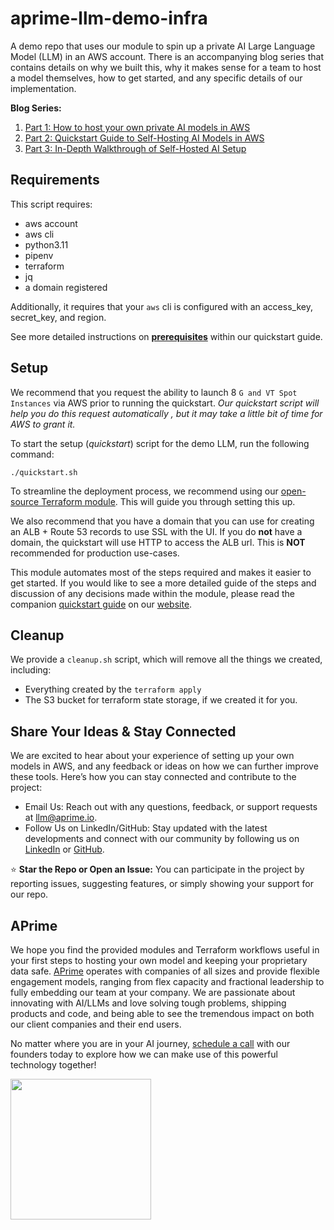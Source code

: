 # aprime-llm-demo-infra
A demo repo that uses our module to spin up a private AI Large Language Model (LLM) in an AWS account. There is an accompanying blog series that contains details on why we built this, why it makes sense for a team to host a model themselves, how to get started, and any specific details of our implementation.

**Blog Series:**
1. [Part 1: How to host your own private AI models in AWS](https://www.aprime.com/how-to-host-your-own-private-ai-models-in-aws/)
2. [Part 2: Quickstart Guide to Self-Hosting AI Models in AWS](https://www.aprime.com/quickstart-guide-to-self-hosting-ai-models-in-aws/)
3. [Part 3: In-Depth Walkthrough of Self-Hosted AI Setup](https://www.aprime.com/in-depth-walkthrough-of-self-hosted-ai-setup/)



## Requirements
This script requires:
- aws account
- aws cli
- python3.11
- pipenv
- terraform
- jq
- a domain registered

Additionally, it requires that your `aws` cli is configured with an access_key, secret_key, and region.

See more detailed instructions on **[prerequisites](https://www.aprime.com/quickstart-guide-to-self-hosting-ai-models-in-aws/#prerequisites)** within our quickstart guide.

## Setup
We recommend that you request the ability to launch 8 `G and VT Spot Instances` via AWS prior to running the quickstart. *Our quickstart script will help you do this request automatically , but it may take a little bit of time for AWS to grant it.*

To start the setup (*quickstart*) script for the demo LLM, run the following command:

`./quickstart.sh`

To streamline the deployment process, we recommend using our [open-source Terraform module](https://github.com/aprimetechnology/terraform-text-generation-inference-aws). This will guide you through setting this up.

We also recommend that you have a domain that you can use for creating an ALB + Route 53 records to use SSL with the UI. If you do **not** have a domain, the quickstart will use HTTP to access the ALB url. This is **NOT** recommended for production use-cases.

 This module automates most of the steps required and makes it easier to get started. If you would like to see a more detailed guide of the steps and discussion of any decisions made within the module, please read the companion [quickstart guide](https://www.aprime.com/quickstart-guide-to-self-hosting-ai-models-in-aws/) on our [website](https://www.aprime.com/).

## Cleanup
We provide a `cleanup.sh` script, which will remove all the things we created, including:
- Everything created by the `terraform apply`
- The S3 bucket for terraform state storage, if we created it for you.

## Share Your Ideas & Stay Connected
We are excited to hear about your experience of setting up your own models in AWS, and any feedback or ideas on how we can further improve these tools. Here’s how you can stay connected and contribute to the project:

* Email Us: Reach out with any questions, feedback, or support requests at [llm@aprime.io](mailto:llm@aprime.io).
* Follow Us on LinkedIn/GitHub: Stay updated with the latest developments and connect with our community by following us on [LinkedIn](https://www.linkedin.com/company/aprimeio/) or [GitHub](https://github.com/aprimetechnology/).

⭐️ **Star the Repo or Open an Issue:** You can participate in the project by reporting issues, suggesting features, or simply showing your support for our repo.

## APrime
We hope you find the provided modules and Terraform workflows useful in your first steps to hosting your own model and keeping your proprietary data safe. [APrime](https://www.aprime.com/) operates with companies of all sizes and provide flexible engagement models, ranging from flex capacity and fractional leadership to fully embedding our team at your company. We are passionate about innovating with AI/LLMs and love solving tough problems, shipping products and code, and being able to see the tremendous impact on both our client companies and their end users.

No matter where you are in your AI journey, [schedule a call](https://www.aprime.com/contact/#contact-form) with our founders today to explore how we can make use of this powerful technology together!

[<img src="https://www.aprime.io/wp-content/uploads/2023/08/Aprime_logo@0.5x-1.png" width=225/>](https://www.aprime.com/)
